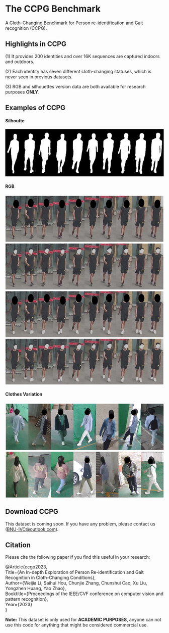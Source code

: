 # The CCPG Benchmark

A Cloth-Changing Benchmark for Person re-identification and Gait recognition (CCPG).

## Highlights in CCPG

(1) It provides 200 identities and over 16K sequences are captured indoors and outdoors.

(2) Each identity has seven different cloth-changing statuses, which is never seen in previous datasets.

(3) RGB and silhouettes version data are both available for research purposes **ONLY**.

## Examples of CCPG

#### Silhoutte
<img src="./assets/all.png" width = "600" height = "150"/>

#### RGB
<img src="./assets/all_v2.jpg" width = "600" height = "600"/>

#### Clothes Variation
<img src="./assets/cloth-changing-v4.jpg" width = "600" height = "300"/>

## Download CCPG
This dataset is coming soon. If you have any problem, please contact us (BNU-IVC@outlook.com).<br>

## Citation
Please cite the following paper if you find this useful in your research:


@Article{ccgp2023,<br>
  Title={An In-depth Exploration of Person Re-identification and Gait Recognition in Cloth-Changing Conditions},<br>
  Author={Weijia Li, Saihui Hou, Chunjie Zhang, Chunshui Cao, Xu Liu, Yongzhen Huang, Yao Zhao},<br>
  Booktitle={Proceedings of the IEEE/CVF conference on computer vision and pattern recognition},<br>
  Year={2023}<br>
}


**Note:**
This dataset is only used for **ACADEMIC PURPOSES**, anyone can not use this code for anything that might be considered commercial use.




